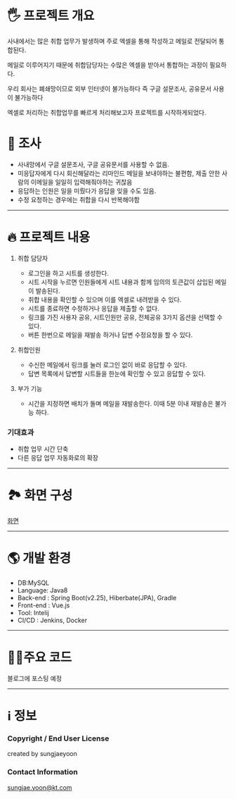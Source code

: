 # 🖐️ 프로젝트 개요

사내에서는 많은 취합 업무가 발생하며 주로 엑셀을 통해 작성하고 메일로 전달되어 통합된다.

메일로 이루어지기 때문에 취합담당자는 수많은 엑셀을 받아서 통합하는 과정이 필요하다.

우리 회사는 폐쇄망이므로 외부 인터넷이 불가능하다 즉 구글 설문조사, 공유문서 사용이 불가능하다

엑셀로 처리하는 취합업무를 빠르게 처리해보고자 프로젝트를 시작하게되었다.

# 🔎 조사

- 사내망에서 구글 설문조사, 구글 공유문서를 사용할 수 없음.
- 미응답자에게 다시 회신해달라는 리마인드 메일을 보내야하는 불편함, 제출 안한 사람의 이메일을 일일히 입력해줘야하는 귀찮음
- 응답하는 인원은 일을 미뤘다가 응답을 잊을 수도 있음.
- 수정 요청하는 경우에는 취합을 다시 반복해야함

---

# 🔥 프로젝트 내용

1. 취합 담당자
    - 로그인을 하고 시트를 생성한다.
    - 시트 시작을 누르면 인원들에게 시트 내용과 함께 임의의 토큰값이 삽입된 메일이 발송된다.
    - 취합 내용을 확인할 수 있으며 이를 엑셀로 내려받을 수 있다.
    - 시트를 종료하면 수정하거나 응답을 제출할 수 없다.
    - 링크를 가진 사용자 공유, 시트인원만 공유, 전체공유 3가지 옵션을 선택할 수 있다.
    - 버튼 한번으로 메일을 재발송 하거나 답변 수정요청을 할 수 있다.

2. 취합인원
    - 수신한 메일에서 링크를 눌러 로그인 없이 바로 응답할 수 있다.
    - 답변 목록에서 답변할 시트들을 한눈에 확인할 수 있고 응답할 수 있다.

3. 부가 기능
    - 시간을 지정하면 배치가 돌며 메일을 재발송한다. 이때 5분 이내 재발송은 불가능 하다.

### **기대효과**

- 취합 업무 시간 단축
- 다른 응답 업무 자동화로의 확장

---

# 🏞️ 화면 구성

[화면](https://www.notion.so/7332cfc9d7404b06876a5496fc9843ad)

---

# 🌎 개발 환경

- DB:MySQL
- Language: Java8
- Back-end : Spring Boot(v2.25), Hiberbate(JPA), Gradle
- Front-end : Vue.js
- Tool: Intelij
- CI/CD : Jenkins, Docker

---

# 👨‍💻주요 코드

블로그에 포스팅 예정

---

# ℹ️ 정보

### **Copyright / End User License**

created by sungjaeyoon

### **Contact Information**

[sungjae.yoon@kt.com](mailto:sungjae.yoon@kt.com)

